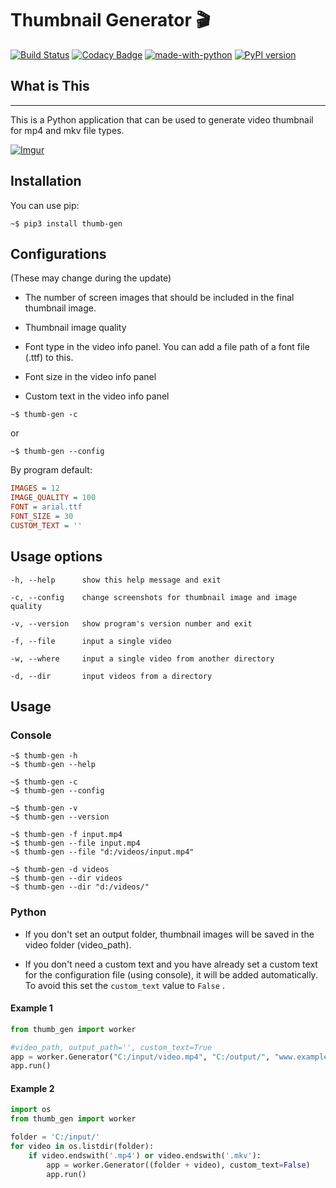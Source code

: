 # Thumbnail Generator 🎬

[![Build Status](https://travis-ci.com/truethari/thumb-gen.svg?branch=master)](https://travis-ci.com/truethari/thumb-gen)
[![Codacy Badge](https://app.codacy.com/project/badge/Grade/01b66feeb94743ac80e413e4e9075595)](https://www.codacy.com/gh/truethari/thumb-gen/dashboard?utm_source=github.com&amp;utm_medium=referral&amp;utm_content=truethari/thumb-gen&amp;utm_campaign=Badge_Grade)
[![made-with-python](https://img.shields.io/badge/Made%20with-Python-1f425f.svg)](https://www.python.org/)
[![PyPI version](https://badge.fury.io/py/thumb-gen.svg)](https://badge.fury.io/py/thumb-gen)

## What is This

--------
This is a Python application that can be used to generate video thumbnail for mp4 and mkv file types.

[![Imgur](https://i.imgur.com/Yq9roDT.png)](https://imgur.com/Yq9roDT)

## Installation

You can use pip:

```console
~$ pip3 install thumb-gen
```

## Configurations

(These may change during the update)

-  The number of screen images that should be included in the final thumbnail image.

-  Thumbnail image quality

-  Font type in the video info panel. You can add a file path of a font file (.ttf) to this.

-  Font size in the video info panel

- Custom text in the video info panel

``` console
~$ thumb-gen -c
```

or

``` console
~$ thumb-gen --config
```

By program default:

``` ini
IMAGES = 12
IMAGE_QUALITY = 100
FONT = arial.ttf
FONT_SIZE = 30
CUSTOM_TEXT = ''
```

## Usage options

``` text
-h, --help      show this help message and exit

-c, --config    change screenshots for thumbnail image and image quality

-v, --version   show program's version number and exit

-f, --file      input a single video

-w, --where     input a single video from another directory

-d, --dir       input videos from a directory
```

## Usage

### Console

``` console
~$ thumb-gen -h
~$ thumb-gen --help

~$ thumb-gen -c
~$ thumb-gen --config

~$ thumb-gen -v
~$ thumb-gen --version

~$ thumb-gen -f input.mp4
~$ thumb-gen --file input.mp4
~$ thumb-gen --file "d:/videos/input.mp4"

~$ thumb-gen -d videos
~$ thumb-gen --dir videos
~$ thumb-gen --dir "d:/videos/"
```

### Python

-  If you don't set an output folder, thumbnail images will be saved in the video folder (video_path).

-  If you don't need a custom text and you have already set a custom text for the configuration file (using console), it will be added automatically. To avoid this set the `custom_text` value to `False` .

#### Example 1

``` python
from thumb_gen import worker

#video_path, output_path='', custom_text=True
app = worker.Generator("C:/input/video.mp4", "C:/output/", "www.example.com")
app.run()
```

#### Example 2

``` Python
import os
from thumb_gen import worker

folder = 'C:/input/'
for video in os.listdir(folder):
    if video.endswith('.mp4') or video.endswith('.mkv'):
        app = worker.Generator((folder + video), custom_text=False)
        app.run()
```
